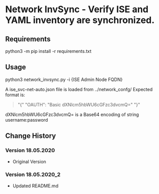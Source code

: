 # Network InvSync - Verify ISE and YAML inventory are synchronized.

## Requirements
python3 -m pip install -r requirements.txt

## Usage
python3 network_invsync.py -i {ISE Admin Node FQDN}

A ise_svc-net-auto.json file is loaded from ../network_confg/
Expected format is:

>
> "{"
>     "OAUTH": "Basic dXNlcm5hbWU6cGFzc3dvcmQ="
> "}"
>

dXNlcm5hbWU6cGFzc3dvcmQ= is a Base64 encoding of string username:password

## Change History

### Version 18.05.2020
- Original Version

### Version 18.05.2020_2
- Updated README.md
